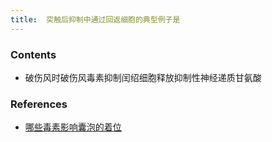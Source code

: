 ```yaml
---
title:  突触后抑制中通过回返细胞的典型例子是
--- 
```

### Contents
- 破伤风时破伤风毒素抑制闰绍细胞释放抑制性神经递质甘氨酸

### References
- [哪些毒素影响囊泡的着位](/哪些毒素影响囊泡的着位)
